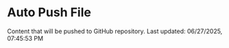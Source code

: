 # Auto Push File

Content that will be pushed to GitHub repository.
Last updated: 06/27/2025, 07:45:53 PM